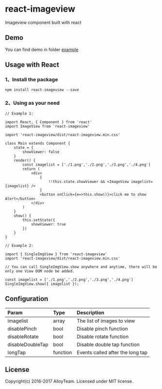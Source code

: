 # react-imageview
Imageview component built with react

## Demo
You can find demo in folder [example](https://github.com/Caesor/react-imageview/examples)

## Usage with React

### 1、Install the package
`npm install react-imageview --save`

### 2、Using as your need
```
// Example 1:

import React, { Component } from 'react'
import ImageView from 'react-imageview'

import 'react-imageview/dist/react-imageview.min.css'

class Main extends Component {
    state = {
        showViewer: false
    }
    render() {
        const imagelist = ['./1.png','./2.png','./3.png','./4.png']
        return (
            <div>
                {
                    !!this.state.showViewer && <ImageView imagelist={imagelist} />
                }
                <button onClick={e=>this.show()}>click me to show Alert</button>
            </div>
        )
    }
    show() {
        this.setState({
            showViewer: true
        })
    }
}

// Example 2:

import { SingleImgView } from 'react-imageview'
import 'react-imageview/dist/react-imageview.min.css'

// You can call SingleImgView.show anywhere and anytime, there will be only one View DOM node be added.

const imagelist = ['./1.png','./2.png','./3.png','./4.png']
SingleImgView.show({ imagelist });
```
## Configuration
| Param     | Type     | Description |
| :------------- | :------------- | :------------- |
| imagelist         | array      | The list of images to view |
| disablePinch      | bool       | Disable pinch function |
| disableRotate     | bool       | Disable rotate function |
| disableDoubleTap  | bool       | Disable double tap function |
| longTap           | function   | Events called after the long tap |

## License
Copyright(c) 2016-2017 AlloyTeam. Licensed under MIT license.
